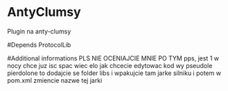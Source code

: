 # AntyClumsy
Plugin na anty-clumsy

#Depends
ProtocolLib

#Additional informations
PLS NIE OCENIAJCIE MNIE PO TYM pps, jest 1 w nocy chce juz isc spac wiec elo 
jak chcecie edytowac kod wy pseudole pierdolone to dodajcie se folder libs i wpakujcie tam jarke silniku i potem w pom.xml zmiencie nazwe tej jarki
